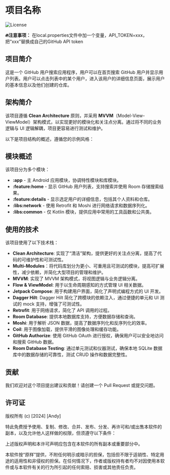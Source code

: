 # 项目名称

![License](https://img.shields.io/badge/license-Apache%202.0-brightgreen)

**🔥注意事项：** 在local.properties文件中加一个变量，API_TOKEN=xxx， 把“xxx”替换成自己的GitHub API token

## 项目简介

这是一个 GitHub 用户搜索应用程序，用户可以在首页搜索 GitHub 用户并显示用户列表。用户可以点击列表中的某个用户，进入该用户的详细信息页面，展示用户的基本信息以及他们创建的仓库。

## 架构简介

该项目遵循 **Clean Architecture** 原则，并采用 **MVVM**（Model-View-ViewModel）架构模式，以实现更好的模块化和关注点分离。通过将不同的业务逻辑与 UI 逻辑解耦，项目更容易进行测试和维护。

以下是项目结构的概述，遵循您的示例风格：

## 模块概述

该项目分为多个模块：

- **:app** - 主 Android 应用模块，协调特性模块和库模块。
- **:feature:home** - 显示 GitHub 用户列表，支持搜索并使用 Room 存储搜索结果。
- **:feature:details** - 显示选定用户的详细信息，包括其个人资料和仓库。
- **:libs:network** - 使用 Retrofit 和 Moshi 进行网络请求和数据序列化。
- **:libs:common** - 仅 Kotlin 模块，提供应用中常用的工具函数和公共类。

## 使用的技术

该项目使用了以下技术栈：

- **Clean Architecture**: 实现了“清洁”架构，提供更好的关注点分离，提高了代码的可维护性和可测试性。
- **Multi-Modules**：将代码库划分为更小、可重用且可测试的模块，提高可扩展性，减少依赖，并简化大型项目的管理和维护。
- **MVVM**: 实现了 MVVM 架构模式，将视图逻辑与业务逻辑分离。
- **Flow & ViewModel**: 用于以生命周期感知的方式管理 UI 相关数据。
- **Jetpack Compose**: 用于构建用户界面，简化了声明式编程方式的 UI 开发。
- **Dagger Hilt**: Dagger Hilt 简化了跨模块的依赖注入，通过便捷的单元和 UI 测试的 mock 支持，增强了可测试性。
- **Retrofit**: 用于网络请求，简化了 API 调用的过程。
- **Room Database**: 提供本地数据库支持，方便数据存储和查询。
- **Moshi**: 用于解析 JSON 数据，提高了数据序列化和反序列化的效率。
- **Coil**: 用于图像加载，提供平滑的图像处理和缓存功能。
- **GitHub Authorize**: 使用 GitHub OAuth 进行授权，确保用户可以安全地访问和搜索 GitHub 数据。
- **Room Database Testing**: 通过单元测试和仪器测试，确保本地 SQLite 数据库中的数据存储的可靠性，测试 CRUD 操作和数据完整性。

## 贡献

我们欢迎对这个项目提出建议和贡献！请创建一个 Pull Request 或提交问题。

## 许可证

版权所有 (c) [2024] [Andy]

特此免费授予使用、复制、修改、合并、发布、分发、再许可和/或出售本软件的副本，以及允许他人这样做的权限，但须遵守以下条件：

上述版权声明和本许可声明应包含在本软件的所有副本或重要部分中。

本软件按“原样”提供，不附任何明示或暗示的担保，包括但不限于适销性、特定用途的适用性和非侵权的担保。在任何情况下，作者或版权持有者均不对因使用本软件或与本软件有关的行为所引起的任何索赔、损害或其他责任负责。
